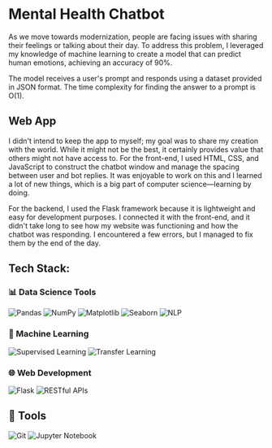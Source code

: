 # Mental Health Chatbot 

As we move towards modernization, people are facing issues with sharing their feelings or talking about their day. To address this problem, I leveraged my knowledge of machine learning to create a model that can predict human emotions, achieving an accuracy of 90%.

The model receives a user's prompt and responds using a dataset provided in JSON format. The time complexity for finding the answer to a prompt is O(1).

## Web App
I didn't intend to keep the app to myself; my goal was to share my creation with the world. While it might not be the best, it certainly provides value that others might not have access to. For the front-end, I used HTML, CSS, and JavaScript to construct the chatbot window and manage the spacing between user and bot replies. It was enjoyable to work on this and I learned a lot of new things, which is a big part of computer science—learning by doing.

For the backend, I used the Flask framework because it is lightweight and easy for development purposes. I connected it with the front-end, and it didn't take long to see how my website was functioning and how the chatbot was responding. I encountered a few errors, but I managed to fix them by the end of the day.

## Tech Stack:

### 📊 Data Science Tools
![Pandas](https://img.shields.io/badge/Pandas-150458?style=for-the-badge&logo=pandas&logoColor=white)
![NumPy](https://img.shields.io/badge/NumPy-013243?style=for-the-badge&logo=numpy&logoColor=white)
![Matplotlib](https://img.shields.io/badge/Matplotlib-3776AB?style=for-the-badge&logo=matplotlib&logoColor=white)
![Seaborn](https://img.shields.io/badge/Seaborn-3776AB?style=for-the-badge&logo=python&logoColor=white)
![NLP](https://img.shields.io/badge/nlp-3776AB?style=for-the-badge&logo=python&logoColor=white)

### 🤖 Machine Learning
![Supervised Learning](https://img.shields.io/badge/Supervised%20Learning-FF6F00?style=for-the-badge)
![Transfer Learning](https://img.shields.io/badge/Transfer%20Learning-FF6F00?style=for-the-badges&logoColor=blue)

### 🌐 Web Development
![Flask](https://img.shields.io/badge/Flask-000000?style=for-the-badge&logo=flask&logoColor=white)
![RESTful APIs](https://img.shields.io/badge/RESTful%20APIs-FF6F00?style=for-the-badge)

## 🔧 Tools
![Git](https://img.shields.io/badge/Git-F05032?style=for-the-badge&logo=git&logoColor=white)
![Jupyter Notebook](https://img.shields.io/badge/Jupyter-Notebook-F37626?style=for-the-badge&logo=jupyter&logoColor=white)
